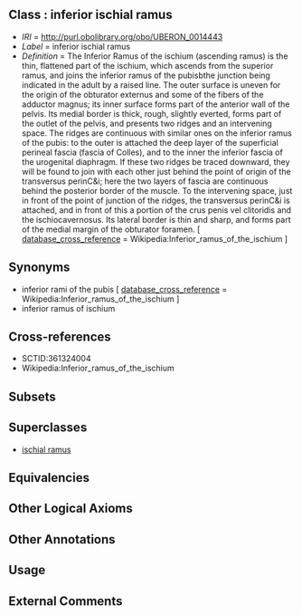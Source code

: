 
## Class : inferior ischial ramus

 * *IRI* = http://purl.obolibrary.org/obo/UBERON_0014443
 * *Label* = inferior ischial ramus
 * *Definition* = The Inferior Ramus of the ischium (ascending ramus) is the thin, flattened part of the ischium, which ascends from the superior ramus, and joins the inferior ramus of the pubisbthe junction being indicated in the adult by a raised line. The outer surface is uneven for the origin of the obturator externus and some of the fibers of the adductor magnus; its inner surface forms part of the anterior wall of the pelvis. Its medial border is thick, rough, slightly everted, forms part of the outlet of the pelvis, and presents two ridges and an intervening space. The ridges are continuous with similar ones on the inferior ramus of the pubis: to the outer is attached the deep layer of the superficial perineal fascia (fascia of Colles), and to the inner the inferior fascia of the urogenital diaphragm. If these two ridges be traced downward, they will be found to join with each other just behind the point of origin of the transversus perinC&i; here the two layers of fascia are continuous behind the posterior border of the muscle. To the intervening space, just in front of the point of junction of the ridges, the transversus perinC&i is attached, and in front of this a portion of the crus penis vel clitoridis and the ischiocavernosus. Its lateral border is thin and sharp, and forms part of the medial margin of the obturator foramen. [ [database_cross_reference](../../ef/oboInOwl#hasDbXref.md) = Wikipedia:Inferior_ramus_of_the_ischium ]

## Synonyms

 * inferior rami of the pubis [ [database_cross_reference](../../ef/oboInOwl#hasDbXref.md) = Wikipedia:Inferior_ramus_of_the_ischium ]
 * inferior ramus of ischium

## Cross-references

 * SCTID:361324004
 * Wikipedia:Inferior_ramus_of_the_ischium

## Subsets


## Superclasses

 * [ischial ramus](../../UBERON/41/UBERON_0014441.md)

## Equivalencies


## Other Logical Axioms


## Other Annotations


## Usage


## External Comments

